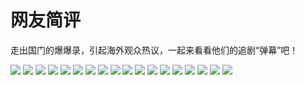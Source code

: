 # 网友简评

走出国门的爆爆录，引起海外观众热议，一起来看看他们的追剧“弹幕”吧！

![](/image/data/haiwai1.jpg)
![](/image/data/haiwai2.jpg)
![](/image/data/haiwai3.jpg)
![](/image/data/haiwai4.jpg)
![](/image/data/haiwai5.jpg)
![](/image/data/haiwai6.jpg)
![](/image/data/haiwai7.jpg)
![](/image/data/haiwai8.jpg)
![](/image/data/haiwai9.jpg)
![](/image/data/haiwai10.jpg)
![](/image/data/haiwai11.jpg)
![](/image/data/haiwai12.jpg)
![](/image/data/haiwai13.jpg)
![](/image/data/haiwai14.jpg)
![](/image/data/haiwai15.jpg)
![](/image/data/haiwai16.jpg)
![](/image/data/haiwai17.jpg)
![](/image/data/haiwai18.jpg)
